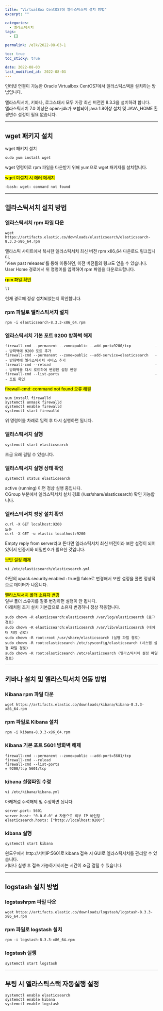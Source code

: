 ```yaml
---
title: "VirtualBox CentOS7에 엘라스틱스택 설치 방법"
excerpt: ""

categories:
  - 엘라스틱서치
tags:
  - []

permalink: /elk/2022-08-03-1

toc: true
toc_sticky: true

date: 2022-08-03
last_modified_at: 2022-08-03
---
```


인터넷 연결이 가능한 Oracle Virtualbox CentOS7에서 엘라스틱스택을 설치하는 방법입니다.

엘라스틱서치, 키바나, 로그스태시 모두 가장 최신 버전인 8.3.3을 설치하려 합니다.  
엘라스틱서치 7.0 이상은 open-jdk가 포함되어 java 1.8이상 설치 및 JAVA_HOME 환경변수 설정이 필요 없습니다.

---

## wget 패키지 설치

wget 패키지 설치
```
sudo yum install wget
```
wget 명령어로 rpm 파일을 다운받기 위해 yum으로 wget 패키지를 설치합니다.

<mark>wget 미설치 시 에러 메세지</mark>
```
-bash: wget: command not found
```

---

## 엘라스틱서치 설치 방법

### 엘라스틱서치 rpm 파일 다운
```
wget https://artifacts.elastic.co/downloads/elasticsearch/elasticsearch-8.3.3-x86_64.rpm
```
엘라스틱 사이트에서 복사한 엘라스틱서치 최신 버전 rpm x86_64 다운로드 링크입니다.  
'View past releases'를 통해 이동하면, 이전 버전들의 링크도 얻을 수 있습니다.  
User Home 경로에서 위 명령어를 입력하여 rpm 파일을 다운로드합니다.

<mark>rpm 파일 확인</mark>
```
ll
```
현재 경로에 정상 설치되었는지 확인합니다.

### rpm 파일로 엘라스틱서치 설치
```
rpm -i elasticsearch-8.3.3-x86_64.rpm
```

### 엘라스틱서치 기본 포트 9200 방화벽 해제
```
firewall-cmd --permanent --zone=public --add-port=9200/tcp           -- 방화벽에 9200 포트 추가 
firewall-cmd --permanent --zone=public --add-service=elasticsearch   -- 방화벽에 엘라스틱서치 서비스 추가
firewall-cmd --reload                                                -- 방화벽을 다시 로드하여 변경된 설정 반영
firewall-cmd --list-ports                                            -- 포트 확인
```

<mark>firewall-cmd: command not found 오류 해결</mark>
```
yum install firewalld
systemctl unmask firewalld
systemctl enable firewalld
systemctl start firewalld
```
위 명령어를 차례로 입력 후 다시 실행하면 됩니다.

### 엘라스틱서치 실행
```
systemctl start elasticsearch
```
조금 오래 걸릴 수 있습니다.

### 엘라스틱서치 실행 상태 확인
```
systemctl status elasticsearch
```
active (running) 이면 정상 실행 중입니다.  
CGroup 부분에서 엘라스틱서치 설치 경로 (/usr/share/elasticsearch) 확인 가능합니다.

### 엘라스틱서치 정상 설치 확인
```
curl -X GET localhost:9200
또는
curl -X GET -u elastic localhost:9200
```
Empty reply from server라고 뜬다면 엘라스틱서치 최신 버전이라 보안 설정이 되어있어서 인증서와 비밀번호가 필요한 것입니다.

<mark>보안 설정 해제</mark>
```
vi /etc/elasticsearch/elasticsearch.yml
```
하단의 xpack.security.enabled : true를 false로 변경해서 보안 설정을 풀면 정상적으로 데이터가 나옵니다.  

<mark>엘라스틱서치 폴더 소유자 변경</mark>  
일부 폴더 소유자를 잘못 변경하면 실행이 안 됩니다.  
아래처럼 초기 설치 기본값으로 소유자 변경하니 정상 작동합니다.
```
sudo chown -R elasticsearch:elasticsearch /var/log/elasticsearch (로그 경로)
sudo chown -R elasticsearch:elasticsearch /var/lib/elasticsearch (데이터 저장 경로)
sudo chown -R root:root /usr/share/elasticsearch (실행 파일 경로)
sudo chown -R root:elasticsearch /etc/sysconfig/elasticsearch (시스템 설정 파일 경로)
sudo chown -R root:elasticsearch /etc/elasticsearch (엘라스틱서치 설정 파일 경로)
```

---

## 키바나 설치 및 엘라스틱서치 연동 방법

### Kibana rpm 파일 다운
```
wget https://artifacts.elastic.co/downloads/kibana/kibana-8.3.3-x86_64.rpm
```

### rpm 파일로 Kibana 설치
```
rpm -i kibana-8.3.3-x86_64.rpm
```

### Kibana 기본 포트 5601 방화벽 해제
```
firewall-cmd --permanent --zone=public --add-port=5601/tcp
firewall-cmd --reload
firewall-cmd --list-ports
= 9200/tcp 5601/tcp
```

### kibana 설정파일 수정
```
vi /etc/kibana/kibana.yml
```
아래처럼 주석해제 및 수정하면 됩니다.
```
server.port: 5601
server.host: "0.0.0.0" # 자동으로 외부 IP 바인딩
elasticsearch.hosts: ["http://localhost:9200"]
```

### kibana 실행
```
systemctl start kibana
```
윈도우에서 http://서버IP:5601로 kibana 접속 시 GUI로 엘라스틱서치를 관리할 수 있습니다.  
키바나 실행 후 접속 가능하기까지는 시간이 조금 걸릴 수 있습니다.

---

## logstash 설치 방법

### logstashrpm 파일 다운
```
wget https://artifacts.elastic.co/downloads/logstash/logstash-8.3.3-x86_64.rpm
```

### rpm 파일로 logstash 설치
```
rpm -i logstash-8.3.3-x86_64.rpm
```

### logstash 실행
```
systemctl start logstash
```

---

## 부팅 시 엘라스틱스택 자동실행 설정
```
systemctl enable elasticsearch
systemctl enable kibana
systemctl enable logstash
```